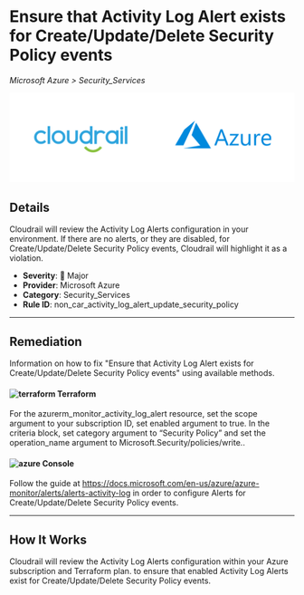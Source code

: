 # Ensure that Activity Log Alert exists for Create/Update/Delete Security Policy events

*Microsoft Azure > Security_Services*

![Cloudrail and Microsoft Azure logos](../images/cloudrail_azure.png)

## Details
Cloudrail will review the Activity Log Alerts configuration in your environment. If there are no alerts, or they are disabled, for Create/Update/Delete Security Policy events, Cloudrail will highlight it as a violation.

- **Severity**: 🔴 Major
- **Provider**: Microsoft Azure
- **Category**: Security_Services
- **Rule ID**: non_car_activity_log_alert_update_security_policy

---

## Remediation
Information on how to fix "Ensure that Activity Log Alert exists for Create/Update/Delete Security Policy events" using available methods.


####  <img src="../_media/emojis/terraform.png" alt="terraform" width="20"/>  Terraform
For the azurerm_monitor_activity_log_alert resource, set the scope argument to your subscription ID, set enabled argument to true. In the criteria block, set category argument to “Security Policy” and set the operation_name argument to Microsoft.Security/policies/write..










####  <img src="../_media/emojis/azure.png" alt="azure" width="20"/> Console
Follow the guide at <https://docs.microsoft.com/en-us/azure/azure-monitor/alerts/alerts-activity-log> in order to configure Alerts for Create/Update/Delete Security Policy events.




---

## How It Works
Cloudrail will review the Activity Log Alerts configuration within your Azure subscription and Terraform plan. to ensure that enabled Activity Log Alerts exist for Create/Update/Delete Security Policy events.